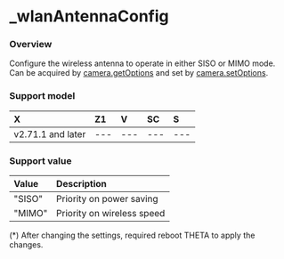 # \_wlanAntennaConfig

### Overview

Configure the wireless antenna to operate in either SISO or MIMO mode.  
Can be acquired by [camera.getOptions](../commands/camera.get_options.md) and set by [camera.setOptions](../commands/camera.set_options.md).  

### Support model

| X | Z1 | V | SC | S |
|:--|:--|:--|:--|:--|
| v2.71.1 and later | --- | --- | --- | --- |

### Support value

| Value | Description |
|:--|:--|
| "SISO" | Priority on power saving |
| "MIMO" | Priority on wireless speed |

(*) After changing the settings, required reboot THETA to apply the changes.
